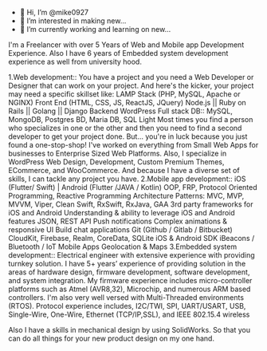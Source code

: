 - 👋 Hi, I’m @mike0927
- 👀 I’m interested in making new...
- 🌱 I’m currently working and learning on new...

 I'm a Freelancer with over 5 Years of Web and Mobile app Development Experience. Also I have 6 years of Embedded system development 
 experience as well from university hood.

1.Web development:: You have a project and you need a Web Developer or Designer that can work on your project. 
  And here's the kicker, your project may need a specific skillset like:
  LAMP Stack (PHP, MySQL, Apache or NGINX)
  Front End (HTML, CSS, JS, ReactJS, JQuery)
  Node.js || Ruby on Rails || Golang || Django Backend
  WordPress Full stack
  DB:: MySQL, MongoDB, Postgres BD, Maria DB, SQL Light 
  Most times you find a person who specializes in one or the other and then you need to find a second developer to get your project done. 
  But... you're in luck because you just found a one-stop-shop! I've worked on everything from Small Web Apps for businesses to 
  Enterprise Sized Web Platforms. Also, I specialize in WordPress Web Design, Development, Custom Premium Themes, ECommerce, and WooCommerce. 
  And because I have a diverse set of skills, I can tackle any project you have.
2.Mobile app development::
  iOS (Flutter/ Swift) | Android (Flutter /JAVA / Kotlin)
  OOP, FRP, Protocol Oriented Programming, Reactive Programming
  Architecture Patterns: MVC, MVP, MVVM, Viper, Clean Swift, RxSwift, RxJava, GAA
  3rd party frameworks for iOS and Android
  Understanding & ability to leverage iOS and Android features
  JSON, REST API
  Push notifications
  Complex animations & responsive UI
  Build chat applications
  Git (Github / Gitlab / Bitbucket)
  CloudKit, Firebase, Realm, CoreData, SQLite
  iOS & Android SDK
  iBeacons / Bluetooth / IoT Mobile Apps
  Geolocation & Maps
3.Embedded system development::
  Electrical engineer with extensive experience with providing turnkey solution. I have 5+ years’ experience of providing solution 
  in the areas of hardware design, firmware development, software development, and system integration. 
  My firmware experience includes micro-controller platforms such as Atmel (AVR8,32), Microchip, and numerous ARM based controllers. 
  I'm also very well versed with Multi-Threaded environments (RTOS). 
  Protocol experience includes, I2C/TWI, SPI, UART/USART, USB, Single-Wire, One-Wire, Ethernet (TCP/IP,SSL), and IEEE 802.15.4 wireless

Also I have a skills in mechanical design by using SolidWorks. So that you can do all things for your new product design on my one hand.
 
 
<!---
mike0927/mike0927 is a ✨ special ✨ repository because its `README.md` (this file) appears on your GitHub profile.
You can click the Preview link to take a look at your changes.
--->
